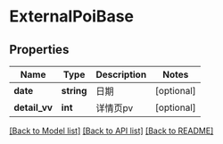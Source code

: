 # ExternalPoiBase

## Properties
Name | Type | Description | Notes
------------ | ------------- | ------------- | -------------
**date** | **string** | 日期 | [optional] 
**detail_vv** | **int** | 详情页pv | [optional] 

[[Back to Model list]](../../README.md#documentation-for-models) [[Back to API list]](../../README.md#documentation-for-api-endpoints) [[Back to README]](../../README.md)

